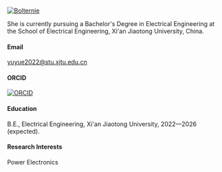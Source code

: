 [![Bolternie](https://img.shields.io/badge/Bolternie-github-blue?logo=github)](https://github.com/Bolternie)

She is currently pursuing a Bachelor's Degree in Electrical Engineering at the School of Electrical Engineering, Xi'an Jiaotong University, China.

#### Email
<yuyue2022@stu.xjtu.edu.cn>

#### ORCID
[![ORCID](https://img.shields.io/badge/orcid-0000--0002--9667--1487-blue?logo=orcid)](https://orcid.org/my-orcid?orcid=0000-0002-9667-1487)

#### Education
B.E., Electrical Engineering, Xi'an Jiaotong University, 2022—2026 (expected).

#### Research Interests
Power Electronics
